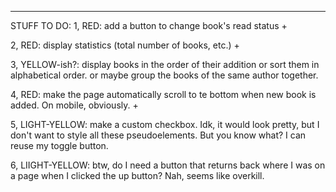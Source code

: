 ***
STUFF TO DO: 
1, RED: add a button to change book's read status +

2, RED: display statistics (total number of books, etc.) +

3, YELLOW-ish?: display books in the order of their addition or sort them in alphabetical order. or maybe group the books of the same author together. 

4, RED: make the page automatically scroll to te bottom when new book is added. On mobile, obviously. +

5, LIGHT-YELLOW: make a custom checkbox. Idk, it would look pretty, but I don't want to style all these pseudoelements. But you know what? I can reuse my toggle button. 

6, LIIGHT-YELLOW: btw, do I need a button that returns back where I was on a page when I clicked the up button? Nah, seems like overkill. 